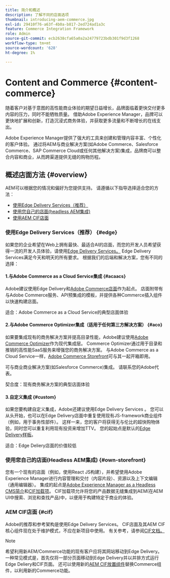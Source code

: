 ```yaml
---
title: 简介和概述
description: 了解不同的店面选项
thumbnail: introducing-aem-commerce.jpg
exl-id: 29410f76-a63f-4b0a-b817-2ed724ad1a3c
feature: Commerce Integration Framework
role: Admin
source-git-commit: ecb2638cfa65a0a2a24779723bdb301f9d3f1268
workflow-type: tm+mt
source-wordcount: '628'
ht-degree: 1%

---
```



# Content and Commerce {#content-commerce}

随着客户对基于意图的高性能商业体验的期望日益增长，品牌面临着更快交付更多内容的压力，同时不能牺牲质量。 借助Adobe Experience Manager，品牌可以更快地扩展和创新，打造沉浸式商务体验，并获取更多流量和不断增长的在线支出。

Adobe Experience Manager提供了强大的工具来创建和管理内容丰富、个性化的客户体验。 通过将AEM与商业解决方案(如Adobe Commerce、Salesforce Commerce、SAP Commerce Cloud或任何其他解决方案)集成，品牌商可以整合内容和商业，从而跨渠道提供无缝的购物历程。

## 概述店面方法 {#overview}

AEM可以根据您的情况和偏好为您提供支持。 请遵循以下指导选择适合您的方法：

* [使用Edge Delivery Services（推荐）](#edge)
* [使用您自己的店面(headless AEM集成)](#own-storefront)
* [使用AEM CIF店面](#cif)

### 使用Edge Delivery Services（推荐） {#edge}

如果您的企业希望在Web上拥有最快、最适合AI的店面，而您的开发人员希望获得一流的开发人员体验，请使用[Edge Delivery Services。](../edge/overview.md) Edge Delivery Services满足今天和明天的所有要求。 根据我们的后端和解决方案，您有不同的选择：

#### 1.与Adobe Commerce as a Cloud Service集成 {#acaacs}

Adobe建议使用Edge Delivery和[Adobe Commerce店面](https://experienceleague.adobe.com/developer/commerce/storefront/?lang=zh-Hans)作为起点。 店面附带有与Adobe Commerce服务、API预集成的模板，并提供各种Commerce插入组件以快速构建店面。

适合：Adobe Commerce as a Cloud Service的典型店面体验

#### 2.与Adobe Commerce Optimizer集成（适用于任何第三方解决方案） {#aco}

如果要集成现有的商务解决方案并提高目录性能，Adobe建议使用[Adobe Commerce Optimizer](https://experienceleague.adobe.com/zh-hans/docs/commerce-learn/tutorials/adobe-commerce-optimizer/overview)作为现代集成层。 Commerce Optimizer通过用于目录和推销的高性能SaaS服务来增强您的商务解决方案。 与Adobe Commerce as a Cloud Service一样，[Adobe Commerce Storefront](https://experienceleague.adobe.com/developer/commerce/storefront/?lang=zh-Hans)可与其一起开箱即用。

可与商业商业解决方案(如Salesforce Commerce)集成。 请联系您的Adobe代表。

契合度：现有商务解决方案的典型店面体验

#### 3.自定义集成 {#custom}

如果您要构建自定义集成，Adobe还建议使用Edge Delivery Services 。 您可以从头开始，也可以在Edge Delivery店面中重复使用现有JS-framework商业组件（例如，用于事务性部件）。 这样一来，您的客户将获得无与伦比的超快购物体验，同时您可以重复利用现有投资来增加TTV。 您的起始点是默认的[Edge Delivery样板](https://www.aem.live/developer/tutorial)。

适合：Edge Deliery店面的价值较低

### 使用您自己的店面(Headless AEM集成) {#own-storefront}

您有一个现有的店面（例如，使用React JS构建），并希望使用Adobe Experience Manager进行内容管理和交付（内容片段）、资源以及上下文编辑（通用编辑器）。 集成的起点是[Adobe Experience Manager as a Headless CMS简介](https://experienceleague.adobe.com/zh-hans/docs/experience-manager-cloud-service/content/headless/introduction)和[CIF加载项](https://experienceleague.adobe.com/zh-hans/docs/experience-manager-cloud-service/content/content-and-commerce/storefront/authoring/enrich-product-associated-content)。 CIF加载项允许将您的产品数据无缝集成到AEM(在AEM UI中搜索、浏览和查找产品)中，以便用于构建特定于商业的体验。

### AEM CIF店面 {#cif}

Adobe的推荐和参考架构是使用Edge Delivery Services。 CIF店面及其AEM CIF核心组件现在处于维护模式，不应在新项目中使用。 有关参考，请参阅[CIF文档。](/help/commerce-cloud/cif-introduction.md)

>[!NOTE]
>
>希望利用新AEM/Commerce功能的现有客户应将其网站移动到Edge Delivery。 一种常见模式是，首先仅将一部分页面移动到Edge Delivery并以并排方式运行Edge Deliery和CIF页面。 还可以使用新的[AEM CIF放置组件](https://experienceleague.adobe.com/developer/commerce/storefront/dropins/all/introduction/?lang=zh-Hans)替换Commerce组件，以利用新的Commerce功能。
